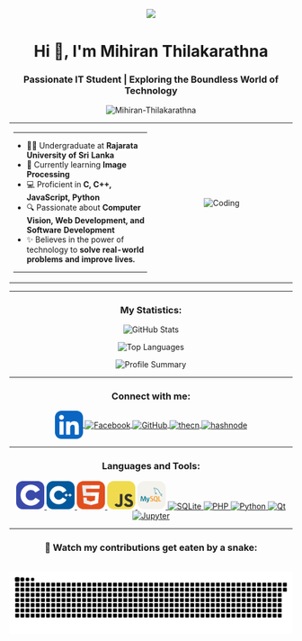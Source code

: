 <p align="center">
  <img src="https://github.com/7oSkaaa/7oSkaaa/blob/main/Images/about_me.gif?raw=true" width="100px">
</p>

<h1 align="center">Hi 👋, I'm Mihiran Thilakarathna</h1>
<h3 align="center">Passionate IT Student | Exploring the Boundless World of Technology</h3>

<p align="center">
  <img src="https://komarev.com/ghpvc/?username=Mihiran-Thilakarathna&label=Profile%20views&color=0e75b6&style=flat" alt="Mihiran-Thilakarathna" />
</p>

<table align="center">
<tr border="none">  
<td width="50%" align="left">

---

- 🧑‍🎓 Undergraduate at **Rajarata University of Sri Lanka**
- 🌱 Currently learning **Image Processing**
- 💻 Proficient in **C, C++, JavaScript, Python**
- 🔍 Passionate about **Computer Vision, Web Development, and Software Development**
- ✨ Believes in the power of technology to **solve real-world problems and improve lives.**

---

</td>
<td width="50%" align="center">
  <img align="center" alt="Coding" width="450" src="https://repository-images.githubusercontent.com/588181932/e36ec678-7984-4cdd-8e4c-a3932772ff8e">
</td>
</tr>
</table>

---

<h3 align="center">My Statistics:</h3>

<p align="center">
  <img src="https://github-readme-stats.vercel.app/api?username=Mihiran-Thilakarathna&show_icons=true&theme=tokyonight" alt="GitHub Stats" />
</p>

<p align="center">
  <img src="https://github-readme-stats.vercel.app/api/top-langs/?username=Mihiran-Thilakarathna&theme=tokyonight" alt="Top Languages" />
</p>

<p align="center">
  <img src="https://github-profile-summary-cards.vercel.app/api/cards/profile-details?username=Mihiran-Thilakarathna&theme=tokyonight" alt="Profile Summary" />
</p>

---

<h3 align="center">Connect with me:</h3>
<p align="center">
  <a href="https://www.linkedin.com/in/mihiran-thilakarathna-9478302a8" target="blank">
    <img align="center" src="https://github.com/tandpfun/skill-icons/blob/main/icons/LinkedIn.svg" alt="LinkedIn" height="50" width="50" />
  </a>
  
  <a href="https://www.facebook.com/share/1F9v3MWQih/" target="_blank">
    <img align="center" src="https://upload.wikimedia.org/wikipedia/commons/5/51/Facebook_f_logo_%282019%29.svg" alt="Facebook" height="50" width="50" />
  </a>

  <a href="https://github.com/Mihiran-Thilakarathna" target="_blank">
    <img align="center" src="https://upload.wikimedia.org/wikipedia/commons/9/91/Octicons-mark-github.svg" alt="GitHub" height="50" width="50" />
  </a> 
    
  <a href="https://www.thecn.com/MT1347" target="blank">
    <img align="center" src="https://www.thecn.com/img/com/icon/home-cn-logo-s.png.w128h128.jpg" alt="thecn" height="50" width="50" />
  </a>  

  <a href="https://codecrazeteam.blogspot.com/" target="blank">
    <img align="center" src="https://user-images.githubusercontent.com/88904952/234982196-562aea17-5532-4550-8c08-1c7cb994a541.png" alt="hashnode" height="50" width="50" />
  </a>
</p>

---

<h3 align="center">Languages and Tools:</h3>
<p align="center"> 
    <a href="https://www.cprogramming.com/" target="_blank">
        <img src="https://github.com/tandpfun/skill-icons/blob/main/icons/C.svg" alt="C" width="50" height="50"/>
    </a> 
    <a href="https://www.w3schools.com/cpp/" target="_blank">
        <img src="https://github.com/tandpfun/skill-icons/blob/main/icons/CPP.svg" alt="C++" width="50" height="50"/>
    </a> 
    <a href="https://www.w3.org/html/" target="_blank">
        <img src="https://github.com/tandpfun/skill-icons/blob/main/icons/HTML.svg" alt="HTML5" width="50" height="50"/>
    </a>  
    <a href="https://developer.mozilla.org/en-US/docs/Web/JavaScript" target="_blank">
        <img src="https://github.com/tandpfun/skill-icons/blob/main/icons/JavaScript.svg" alt="JavaScript" width="50" height="50"/>
    </a> 
    <a href="https://www.mysql.com/" target="_blank">
        <img src="https://github.com/tandpfun/skill-icons/blob/main/icons/MySQL-Light.svg" alt="MySQL" width="50" height="50"/>
    </a> 
    <a href="https://www.sqlite.org/" target="_blank">
        <img height="50" src="https://www.vectorlogo.zone/logos/sqlite/sqlite-ar21.svg" alt="SQLite"/>
    </a>
    <a href="https://www.php.net" target="_blank">
        <img src="https://github.com/Scar1109/skill-icons/blob/Scar1109/icons/PHP-Light.svg" alt="PHP" width="50" height="50"/>
    </a> 
    <a href="https://www.python.org" target="_blank">
        <img src="https://github.com/Scar1109/skill-icons/blob/main/icons/Python-Light.svg" alt="Python" width="50" height="50"/>
    </a> 
    <a href="https://www.qt.io/" target="_blank">
        <img src="https://upload.wikimedia.org/wikipedia/commons/0/0b/Qt_logo_2016.svg" alt="Qt" width="40" height="40"/>
    </a>
    <a href="https://jupyter.org/" target="_blank">
        <img height="50" src="https://www.vectorlogo.zone/logos/jupyter/jupyter-ar21.svg" alt="Jupyter"/>
    </a>
</p>

---

<h3 align="center">🐍 Watch my contributions get eaten by a snake:</h3>

<div align="center">
  <br>
  <img alt="snake eating my contributions" src="https://raw.githubusercontent.com/codediaz/codediaz/output/github-contribution-grid-snake.svg" />
  <br/>
</div>
